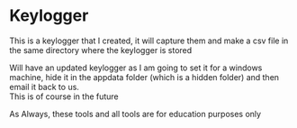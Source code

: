 # Keylogger
This is a keylogger that I created, it will capture them and make a csv file in the same directory where the keylogger is stored

Will have an updated keylogger as I am going to set it for a windows machine, hide it in the appdata folder (which is a hidden folder) and then email it back to us.  
This is of course in the future

As Always, these tools and all tools are for education purposes only
